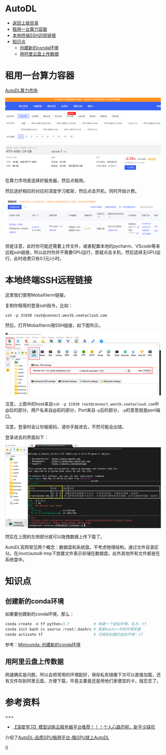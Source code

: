 # AutoDL

* [返回上层目录](../cloud-server-platform.md)
* [租用一台算力容器](#租用一台算力容器)
* [本地终端SSH远程链接](#本地终端SSH远程链接)
* [知识点](#知识点)
  * [创建新的conda环境](#创建新的conda环境)
  * [用阿里云盘上传数据](#用阿里云盘上传数据)



# 租用一台算力容器

[AutoDL算力市场](https://www.autodl.com/market/list)

![autodl-market](pic/autodl-market.png)

在算力市场里选择好服务器，然后点租用。

然后选好相应的对应的深度学习框架，然后点击开机，同时开始计费。

![autodl-docker](pic/autodl-docker.png)

但是注意，此时你可能还需要上传文件，或者配置本地的pycharm、VScode等来远程ssh链接，所以此时你并不需要GPU运行，那就点击关机，然后选择无GPU运行，此时收费只有0.1元/小时。

# 本地终端SSH远程链接

这里我们使用MobaXterm链接。

复制你租用的登录ssh指令，比如：

```
ssh -p 31930 root@connect.westb.seetacloud.com
```

然后，打开MobaXterm用SSH链接，如下图所示。

![mobaxterm-create](pic/mobaxterm-create.png)

注意，上图中的host来自`ssh -p 31930 root@connect.westb.seetacloud.com`中@后的部分，用户名来自@前的部分，Port来自`-p`后的部分，`-p`的意思就是port端口。

注意，登录时会让你输密码，请你手敲进去，不然可能会出错。

登录进去的界面如下：

![mobaxterm-login](pic/mobaxterm-login.png)

然后在上图的左侧部分就可以拖拽数据上传下载了。

AutoDL官网常见两个概念：数据盘和系统盘。不考虑物理结构，通过文件目录区分。在/root/autodl-tmp下放置文件表示存储在数据盘，此外其他所有文件都是在系统盘中。



# 知识点

## 创建新的conda环境

如果要创建新的conda环境，那么：

```python
conda create -n tf python=3.7           # 构建一个虚拟环境，名为：tf
conda init bash && source /root/.bashrc # 更新bashrc中的环境变量
conda activate tf                       # 切换到创建的虚拟环境：tf
```

参考：[Miniconda: 创建新的conda环境](https://www.autodl.com/docs/miniconda/)

## 用阿里云盘上传数据

网速确实是问题，所以会把常用的环境配好，保存私有镜像下次可以直接加载，还有文件存到阿里云盘，方便下载，毕竟主要是还是用他们家便宜的卡，就忍忍了。



# 参考资料



===

- [【深度学习】模型训练云服务器平台推荐！！！个人心路历程，新手少踩坑](https://zhuanlan.zhihu.com/p/597476907)

介绍了[AutoDL-品质GPU租用平台-租GPU就上AutoDL](https://www.autodl.com/register?code=cd8a7443-6fc2-4ec4-b88a-da35fb2ac603)

()